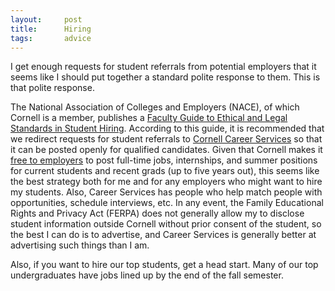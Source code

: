 ```yaml
---
layout:     post
title:      Hiring
tags:       advice
---
```


I get enough requests for student referrals from potential employers
that it seems like I should put together a standard polite response to
them.  This is that polite response.

The National Association of Colleges and Employers (NACE), of which
Cornell is a member, publishes a
[Faculty Guide to Ethical and Legal Standards in Student Hiring](http://www.naceweb.org/legal/faculty_guide/).
According to this guide, it is recommended that we redirect requests
for student referrals to
[Cornell Career Services](http://www.career.cornell.edu/) so that it can
be posted openly for qualified candidates.
Given that Cornell makes it
[free to employers](http://www.career.cornell.edu/employers/hiring_students/posting/index.cfm)
to post full-time jobs, internships, and summer positions for current
students and recent grads (up to five years out), this seems like the
best strategy both for me and for any employers who might want to hire
my students.  Also, Career Services has people who help match people
with opportunities, schedule interviews, etc.
In any event, the Family Educational Rights and Privacy Act (FERPA)
does not generally allow my to disclose student information outside
Cornell without prior consent of the student, so the best I can do is
to advertise, and Career Services is generally better at advertising
such things than I am.

Also, if you want to hire our top students, get a head start.  Many of
our top undergraduates have jobs lined up by the end of the fall
semester.
